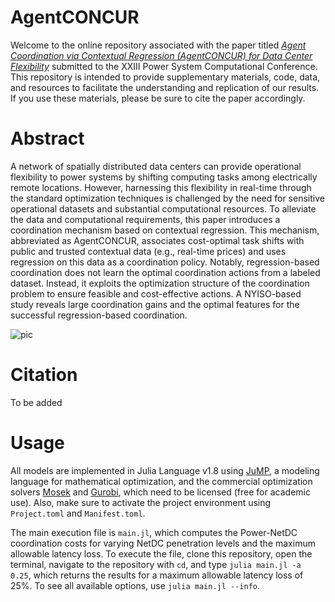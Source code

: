 # AgentCONCUR

Welcome to the online repository associated with the paper titled [*Agent Coordination via Contextual Regression (AgentCONCUR) for Data Center Flexibility*](https) submitted to the XXIII Power System Computational Conference. This repository is intended to provide supplementary materials, code, data, and resources to facilitate the understanding and replication of our results. If you use these materials, please be sure to cite the paper accordingly.

# Abstract 

A network of spatially distributed data centers can provide operational flexibility to power systems by shifting computing tasks among electrically remote locations. However, harnessing this flexibility in real-time through the standard optimization techniques is challenged by the need for sensitive operational datasets and substantial computational resources. To alleviate the data and computational requirements, this paper introduces a coordination mechanism based on contextual regression. This mechanism, abbreviated as AgentCONCUR, associates cost-optimal task shifts with public and trusted contextual data (e.g., real-time prices) and uses regression on this data as a coordination policy. Notably, regression-based coordination does not learn the optimal coordination actions from a labeled dataset. Instead, it exploits the optimization structure of the coordination problem to ensure feasible and cost-effective actions. A NYISO-based study reveals large coordination gains and the optimal features for the successful regression-based coordination.

![pic](https://github.com/wdvorkin/AgentCONCUR/assets/31773955/6417c329-40cd-4d6b-95a0-458a98986643)

# Citation

To be added 

# Usage

All models are implemented in Julia Language v1.8 using [JuMP](https://github.com/jump-dev/JuMP.jl), a modeling language for mathematical optimization, and the commercial optimization solvers [Mosek](https://github.com/MOSEK/Mosek.jl) and [Gurobi](https://github.com/jump-dev/Gurobi.jl), which need to be licensed (free for academic use). Also, make sure to activate the project environment using `Project.toml` and `Manifest.toml`.

The main execution file is `main.jl`, which computes the Power-NetDC coordination costs for varying NetDC penetration levels and the maximum allowable latency loss. To execute the file, clone this repository, open the terminal, navigate to the repository with `cd`, and type `julia main.jl -a 0.25`, which returns the results for a maximum allowable latency loss of 25%. To see all available options, use `julia main.jl --info`.








